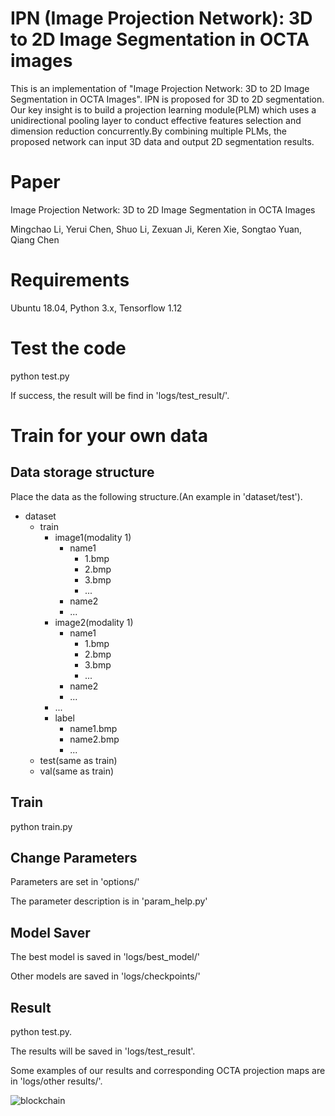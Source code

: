 # IPN (Image Projection Network): 3D to 2D Image Segmentation in OCTA images

This is an implementation of "Image Projection Network: 3D to 2D Image Segmentation in OCTA Images". IPN is proposed for 3D to 2D segmentation. Our key insight is to build a projection learning module(PLM) which uses a unidirectional pooling layer to conduct effective features selection and dimension reduction concurrently.By combining multiple PLMs, the proposed network can input 3D data and output 2D segmentation results.

# Paper

Image Projection Network: 3D to 2D Image Segmentation in OCTA Images

Mingchao Li, Yerui Chen, Shuo Li, Zexuan Ji, Keren Xie, Songtao Yuan, Qiang Chen

# Requirements

Ubuntu 18.04, Python 3.x, Tensorflow 1.12

# Test the code

python test.py

If success, the result will be find in 'logs/test_result/'.

# Train for your own data

## Data storage structure

Place the data as the following structure.(An example in 'dataset/test').

- dataset
    - train
        - image1(modality 1)
            - name1
                - 1.bmp
                - 2.bmp
                - 3.bmp
                - ...
            - name2
            - ...
        - image2(modality 1)
            - name1
                - 1.bmp
                - 2.bmp
                - 3.bmp
                - ...
            - name2
            - ...
        - ...
        - label
            - name1.bmp
            - name2.bmp
            - ...
    - test(same as train)
    - val(same as train)

## Train

python train.py

## Change Parameters

Parameters are set in 'options/'

The parameter description is in 'param_help.py'

## Model Saver

The best model is saved in 'logs/best_model/'

Other models are saved in 'logs/checkpoints/'

## Result

python test.py.

The results will be saved in 'logs/test_result'.

Some examples of our results and corresponding OCTA projection maps are in 'logs/other results/'.

![blockchain](https://github.com/chaosallen/IPN_master/blob/master/logs/test_results/10201-M-OS-44.bmp "result")
